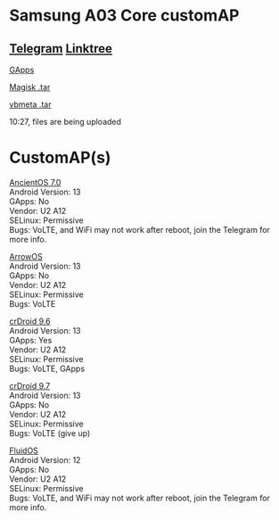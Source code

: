 <h1 id="samsung-a03-core-customap">Samsung A03 Core customAP</h1>
<h2 id="-telegram-https://t.me/A03COREDevelopement/1-linktree-https-linktr-ee-xandrcopyrighted-"><a href="https://t.me/A03COREDevelopement/1">Telegram</a> <a href="https://linktr.ee/XandrCopyrighted">Linktree</a></h2>
<p><a href="https://github.com/wacko1805/MagiskGapps">GApps</a></p>
<p><a href="https://github.com/XanderFromFortnite/A03-Core-customAP/releases/tag/Magisk">Magisk .tar</a></p>
<p><a href="https://github.com/XanderFromFortnite/A03-CoreGSI/releases/tag/vbmeta">vbmeta .tar</a></p>
<p>10:27, files are being uploaded</a></p>
<h1 id="customap-s-">CustomAP(s)</h1>
<p><a href="https://github.com/XanderFromFortnite/A03-Core-customAP/releases/tag/AncientOS-7.0  ">AncientOS 7.0</a><br>
Android Version: 13<br> GApps: No<br> Vendor: U2 A12<br> SELinux: Permissive<br>
Bugs: VoLTE, and WiFi may not work after reboot, join the Telegram for more info.</p>

<p><a href="https://github.com/XanderFromFortnite/A03-Core-customAP/releases/tag/ArrowOS-13.1">ArrowOS</a><br>
Android Version: 13<br> GApps: No<br> Vendor: U2 A12<br> SELinux: Permissive<br>
Bugs: VoLTE</p>

<p><a href="https://github.com/XanderFromFortnite/A03-Core-customAP/releases/tag/crDroid-9.6">crDroid 9.6</a><br>
Android Version: 13<br> GApps: Yes<br> Vendor: U2 A12<br> SELinux: Permissive<br>
Bugs: VoLTE, GApps</p>

<p><a href="https://github.com/XanderFromFortnite/A03-CoreGSI/releases/tag/crDroid-9.7">crDroid 9.7</a><br>
Android Version: 13<br> GApps: No<br> Vendor: U2 A12<br> SELinux: Permissive<br>
Bugs: VoLTE (give up)</p>

<p><a href="https://github.com/XanderFromFortnite/A03-Core-customAP/releases/tag/FluidOS-2.7">FluidOS</a><br>
Android Version: 12<br> GApps: No<br> Vendor: U2 A12<br> SELinux: Permissive<br>
Bugs: VoLTE, and WiFi may not work after reboot, join the Telegram for more info.</p>
